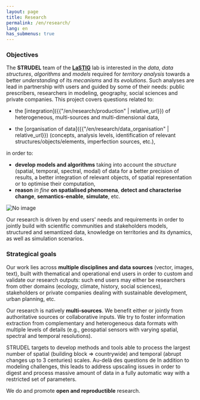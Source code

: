 ```yaml
---
layout: page
title: Research
permalink: /en/research/
lang: en
has_submenus: true
---
```


### Objectives
The **STRUDEL** team of the **[LaSTIG](https://umr-lastig.fr)** lab is interested in the *data*, *data structures*, *algorithms* and *models* required for *territory analysis* towards a better *understanding* of its *mecanisms* and its *evolutions*. Such analyses are lead in partnership with users and guided by some of their needs: public prescribers, researchers in modeling, geography, social sciences and private companies. This project covers questions related to:

- the [integration]({{"/en/research/production" | relative_url}}) of heterogeneous, multi-sources and multi-dimensional data,

- the [organisation of data]({{"/en/research/data_organisation" | relative_url}}) (concepts, analysis levels, identification of relevant structures/objects/elements, imperfection sources, etc.),

in order to:
- **develop models and algorithms** taking into account the *structure* (spatial, temporal, spectral, modal) of data for a better precision of results, a better integration of relevant objects, of spatial representation or to optimise their computation,
- **reason** *in fine* **on spatialised phenomena**, **detect and characterise change**,  **semantics-enable**, **simulate**, etc.

<img src="https://www.umr-lastig.fr/strudel/assets/images/graphical_abstract_en.png" alt="No image"/>

Our research is driven by end users' needs and requirements in order to jointly build with scientific communities and stakeholders models, structured and semantized data, knowledge on territories and its dynamics, as well as simulation scenarios.

### Strategical goals
Our work lies across **multiple disciplines and data sources** (vector, images, text), built with thematical and operational end users in order to custom and validate our research outputs:
such end users may either be researchers from other domains (ecology, climate, history, social sciences), stakeholders or private companies dealing with sustainable development, urban planning, etc.

Our research is natively **multi-sources**. We benefit either or jointly from authoritative sources or collaborative inputs. We try to foster information extraction from complementary and heterogeneous data formats with multiple levels of details (e.g., geospatial sensors with varying spatial, spectral and temporal resolutions).

STRUDEL targets to develop methods and tools able to process the largest number of spatial (building block &#8658; countrywide) and temporal  (abrupt changes up to 3 centuries) scales. Au-delà des questions de
In addition to modeling challenges, this leads to address upscaling issues in order to digest and process massive amount of data in a fully automatic way with a restricted set of parameters.

We do and promote **open and reproductible** research.